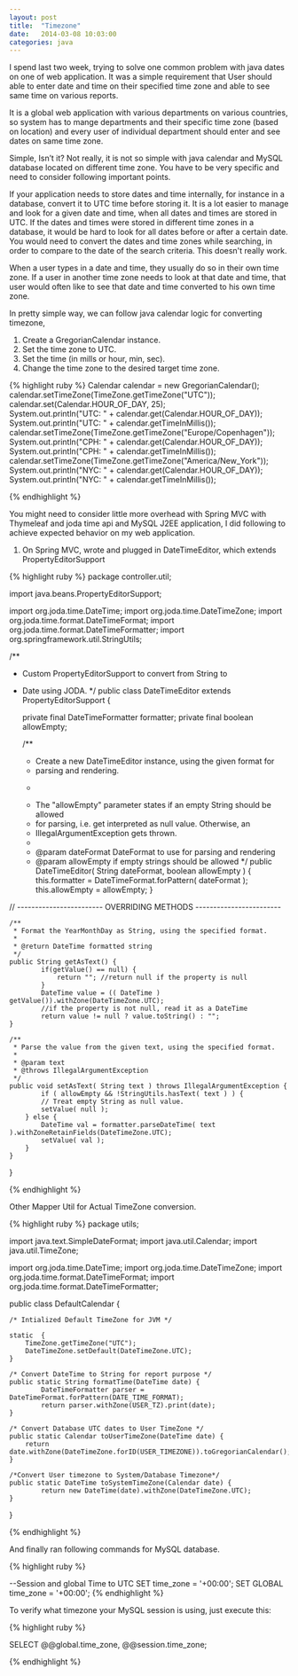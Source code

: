 ```yaml
---
layout: post
title:  "Timezone"
date:   2014-03-08 10:03:00
categories: java
---
```


I spend last two week, trying to solve one common problem with java dates on one of web application. It was a simple requirement that User should able to enter date and time on their specified time zone and able to see same time on various reports. 

It is a global web application with various departments on various countries, so system has to mange departments and their specific time zone (based on location) and every user of individual department should enter and see dates on same time zone.

Simple, Isn’t it? Not really, it is not so simple with java calendar and MySQL database located on different time zone. You have to be very specific and need to consider following important points.

If your application needs to store dates and time internally, for instance in a database, convert it to UTC time before storing it. It is a lot easier to manage and look for a given date and time, when all dates and times are stored in UTC. If the dates and times were stored in different time zones in a database, it would be hard to look for all dates before or after a certain date. You would need to convert the dates and time zones while searching, in order to compare to the date of the search criteria. This doesn't really work.

When a user types in a date and time, they usually do so in their own time zone. If a user in another time zone needs to look at that date and time, that user would often like to see that date and time converted to his own time zone.

In pretty simple way, we can follow java calendar logic for converting timezone,
1. Create a GregorianCalendar instance.
2. Set the time zone to UTC. 
3. Set the time (in mills or hour, min, sec). 
4. Change the time zone to the desired target time zone.

{% highlight ruby %}
Calendar calendar = new GregorianCalendar();  
calendar.setTimeZone(TimeZone.getTimeZone("UTC"));  
calendar.set(Calendar.HOUR_OF_DAY, 25);  
System.out.println("UTC: " + calendar.get(Calendar.HOUR_OF_DAY)); 
System.out.println("UTC: " + calendar.getTimeInMillis());  
calendar.setTimeZone(TimeZone.getTimeZone("Europe/Copenhagen")); 
System.out.println("CPH: " + calendar.get(Calendar.HOUR_OF_DAY)); 
System.out.println("CPH: " + calendar.getTimeInMillis());  
calendar.setTimeZone(TimeZone.getTimeZone("America/New_York")); 
System.out.println("NYC: " + calendar.get(Calendar.HOUR_OF_DAY));
System.out.println("NYC: " + calendar.getTimeInMillis());

{% endhighlight %}


You might need to consider little more overhead with Spring MVC with Thymeleaf and joda time api and MySQL J2EE application, I did following to achieve expected behavior on my web application.

1. On Spring MVC, wrote and plugged in DateTimeEditor, which extends PropertyEditorSupport


{% highlight ruby %}
package controller.util;

import java.beans.PropertyEditorSupport;

import org.joda.time.DateTime;
import org.joda.time.DateTimeZone;
import org.joda.time.format.DateTimeFormat;
import org.joda.time.format.DateTimeFormatter;
import org.springframework.util.StringUtils;

/**
 * Custom PropertyEditorSupport to convert from String to
 * Date using JODA.
 */
public class DateTimeEditor extends PropertyEditorSupport {

    private final DateTimeFormatter formatter;
    private final boolean allowEmpty;

    /**
     * Create a new DateTimeEditor instance, using the given format for
     * parsing and rendering.
     * <p/>
     * The "allowEmpty" parameter states if an empty String should be allowed
     * for parsing, i.e. get interpreted as null value. Otherwise, an
     * IllegalArgumentException gets thrown.
     *
     * @param dateFormat DateFormat to use for parsing and rendering
     * @param allowEmpty if empty strings should be allowed
     */
    public DateTimeEditor( String dateFormat, boolean allowEmpty ) {
        this.formatter = DateTimeFormat.forPattern( dateFormat );
        this.allowEmpty = allowEmpty;
    }

// ------------------------ OVERRIDING METHODS ------------------------

    /**
     * Format the YearMonthDay as String, using the specified format.
     *
     * @return DateTime formatted string
     */
    public String getAsText() {
    		if(getValue() == null) {
    			return ""; //return null if the property is null
    		}
    		DateTime value = (( DateTime ) getValue()).withZone(DateTimeZone.UTC); 
    		//if the property is not null, read it as a DateTime
    		return value != null ? value.toString() : "";
    }

    /**
     * Parse the value from the given text, using the specified format.
     *
     * @param text
     * @throws IllegalArgumentException
     */
    public void setAsText( String text ) throws IllegalArgumentException {
    		if ( allowEmpty && !StringUtils.hasText( text ) ) {
			// Treat empty String as null value.
			setValue( null );
		} else {
			DateTime val = formatter.parseDateTime( text ).withZoneRetainFields(DateTimeZone.UTC); 
			setValue( val );
		}
    }
}

{% endhighlight %}


Other Mapper Util for Actual TimeZone conversion.


{% highlight ruby %}
package utils;


import java.text.SimpleDateFormat;
import java.util.Calendar;
import java.util.TimeZone;

import org.joda.time.DateTime;
import org.joda.time.DateTimeZone;
import org.joda.time.format.DateTimeFormat;
import org.joda.time.format.DateTimeFormatter;

public class DefaultCalendar {

   
    /* Intialized Default TimeZone for JVM */

    static  {
        TimeZone.getTimeZone("UTC");
        DateTimeZone.setDefault(DateTimeZone.UTC);
    }
    
    /* Convert DateTime to String for report purpose */
    public static String formatTime(DateTime date) {
    		DateTimeFormatter parser = DateTimeFormat.forPattern(DATE_TIME_FORMAT);
    		return parser.withZone(USER_TZ).print(date);
    }
    
    /* Convert Database UTC dates to User TimeZone */
    public static Calendar toUserTimeZone(DateTime date) {
		return date.withZone(DateTimeZone.forID(USER_TIMEZONE)).toGregorianCalendar(); 
    }
    
    /*Convert User timezone to System/Database Timezone*/
    public static DateTime toSystemTimeZone(Calendar date) {
    		return new DateTime(date).withZone(DateTimeZone.UTC);
    }

}

{% endhighlight %}


And finally ran following commands for MySQL database.

{% highlight ruby %}

--Session and global Time to UTC
SET time_zone = '+00:00';
SET GLOBAL time_zone = '+00:00';
{% endhighlight %}


To verify what timezone your MySQL session is using, just execute this:

{% highlight ruby %}

SELECT @@global.time_zone, @@session.time_zone;

{% endhighlight %}
